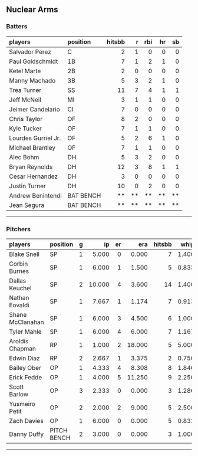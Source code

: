 ## Nuclear Arms

### Batters

 
|players             |position  | hitsbb|  r| rbi| hr| sb| 
|:-------------------|:---------|------:|--:|---:|--:|--:| 
|Salvador Perez      |C         |      2|  1|   0|  0|  0| 
|Paul Goldschmidt    |1B        |      7|  1|   2|  1|  0| 
|Ketel Marte         |2B        |      2|  0|   0|  0|  0| 
|Manny Machado       |3B        |      5|  3|   2|  1|  0| 
|Trea Turner         |SS        |     11|  7|   4|  1|  1| 
|Jeff McNeil         |MI        |      3|  1|   1|  0|  0| 
|Jeimer Candelario   |CI        |      7|  0|   0|  0|  0| 
|Chris Taylor        |OF        |      8|  2|   0|  0|  0| 
|Kyle Tucker         |OF        |      7|  1|   1|  0|  0| 
|Lourdes Gurriel Jr. |OF        |      5|  2|   6|  1|  0| 
|Michael Brantley    |OF        |      7|  1|   1|  0|  0| 
|Alec Bohm           |DH        |      5|  3|   2|  0|  0| 
|Bryan Reynolds      |DH        |     12|  3|   8|  1|  1| 
|Cesar Hernandez     |DH        |      3|  0|   0|  0|  0| 
|Justin Turner       |DH        |     10|  0|   2|  0|  0| 
|Andrew Benintendi   |BAT BENCH |     **| **|  **| **| **| 
|Jean Segura         |BAT BENCH |     **| **|  **| **| **| 


* * *

### Pitchers

 
|players          |position    |  g|     ip| er|    era| hitsbb|  whip| so|  w| sv| 
|:----------------|:-----------|--:|------:|--:|------:|------:|-----:|--:|--:|--:| 
|Blake Snell      |SP          |  1|  5.000|  0|  0.000|      7| 1.400|  5|  1|  0| 
|Corbin Burnes    |SP          |  1|  6.000|  1|  1.500|      5| 0.833|  7|  0|  0| 
|Dallas Keuchel   |SP          |  2| 10.000|  4|  3.600|     14| 1.400|  8|  0|  0| 
|Nathan Eovaldi   |SP          |  1|  7.667|  1|  1.174|      7| 0.913|  6|  1|  0| 
|Shane McClanahan |SP          |  1|  6.000|  3|  4.500|      6| 1.000|  7|  1|  0| 
|Tyler Mahle      |SP          |  1|  6.000|  4|  6.000|      7| 1.167|  7|  0|  0| 
|Aroldis Chapman  |RP          |  1|  1.000|  2| 18.000|      5| 5.000|  2|  1|  0| 
|Edwin Diaz       |RP          |  2|  2.667|  1|  3.375|      2| 0.750|  3|  1|  1| 
|Bailey Ober      |OP          |  1|  4.333|  4|  8.308|      8| 1.846|  2|  0|  0| 
|Erick Fedde      |OP          |  1|  4.000|  5| 11.250|      9| 2.250|  1|  0|  0| 
|Scott Barlow     |OP          |  3|  2.333|  0|  0.000|      3| 1.286|  5|  0|  0| 
|Yusmeiro Petit   |OP          |  2|  2.000|  2|  9.000|      5| 2.500|  0|  0|  0| 
|Zach Davies      |OP          |  1|  6.000|  0|  0.000|      5| 0.833|  4|  1|  0| 
|Danny Duffy      |PITCH BENCH |  2|  3.000|  0|  0.000|      3| 1.000|  5|  0|  0| 


* * *


